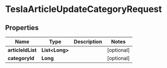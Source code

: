 

# TeslaArticleUpdateCategoryRequest


## Properties

Name | Type | Description | Notes
------------ | ------------- | ------------- | -------------
**articleIdList** | **List&lt;Long&gt;** |  |  [optional]
**categoryId** | **Long** |  |  [optional]



